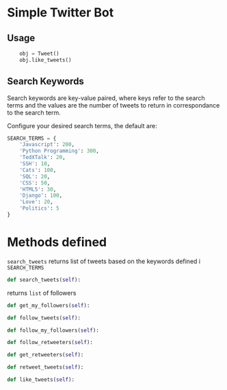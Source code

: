 # Simple Twitter Bot

## Usage

```py
    obj = Tweet()
    obj.like_tweets()
```

## Search Keywords

Search keywords are key-value paired, where keys refer to the search terms and the values are the number of tweets to return in correspondance to the search term.

Configure your desired search terms, the default are:

```py
SEARCH_TERMS = {
    'Javascript': 200,
    'Python Programming': 300,
    'TedXTalk': 20,
    'SSH': 10,
    'Cats': 100,
    'SQL': 20,
    'CSS': 50,
    'HTML5': 30,
    'Django': 100,
    'Love': 20,
    'Politics': 5
}
```

# Methods defined

```search_tweets``` returns list of tweets based on the keywords defined i ``` SEARCH_TERMS ```
```py
def search_tweets(self):
```

returns ```list``` of followers
```py
def get_my_followers(self):
```

```py
def follow_tweets(self):
```

```py
def follow_my_followers(self):
```

```py
def follow_retweeters(self):
```


```py
def get_retweeters(self):
```


```py
def retweet_tweets(self):
```

```py
def like_tweets(self):
```